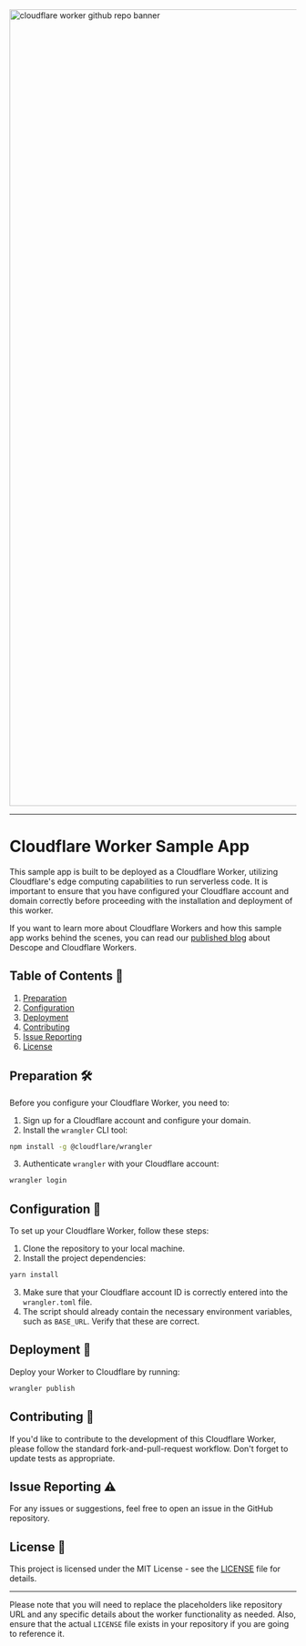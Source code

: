<img width="1400" alt="cloudflare worker github repo banner" src="">

---

# Cloudflare Worker Sample App

This sample app is built to be deployed as a Cloudflare Worker, utilizing Cloudflare's edge computing capabilities to run serverless code. It is important to ensure that you have configured your Cloudflare account and domain correctly before proceeding with the installation and deployment of this worker.

If you want to learn more about Cloudflare Workers and how this sample app works behind the scenes, you can read our [published blog](https://www.descope.com/blog/post/session-management-cloudflare-workers) about Descope and Cloudflare Workers.

## Table of Contents 📝

1. [Preparation](#preparation)
2. [Configuration](#configuration)
3. [Deployment](#deployment)
4. [Contributing](#contributing)
5. [Issue Reporting](#issue-reporting)
6. [License](#license)

## Preparation 🛠️

Before you configure your Cloudflare Worker, you need to:

1. Sign up for a Cloudflare account and configure your domain.
2. Install the `wrangler` CLI tool:

```bash
npm install -g @cloudflare/wrangler
```

3. Authenticate `wrangler` with your Cloudflare account:

```bash
wrangler login
```

## Configuration 🔧

To set up your Cloudflare Worker, follow these steps:

1. Clone the repository to your local machine.
2. Install the project dependencies:

```bash
yarn install
```

3. Make sure that your Cloudflare account ID is correctly entered into the `wrangler.toml` file.
4. The script should already contain the necessary environment variables, such as `BASE_URL`. Verify that these are correct.

## Deployment 🚀

Deploy your Worker to Cloudflare by running:

```bash
wrangler publish
```

## Contributing 🤝

If you'd like to contribute to the development of this Cloudflare Worker, please follow the standard fork-and-pull-request workflow. Don't forget to update tests as appropriate.

## Issue Reporting ⚠️

For any issues or suggestions, feel free to open an issue in the GitHub repository.

## License 📜

This project is licensed under the MIT License - see the [LICENSE](LICENSE) file for details.

---

Please note that you will need to replace the placeholders like repository URL and any specific details about the worker functionality as needed. Also, ensure that the actual `LICENSE` file exists in your repository if you are going to reference it.